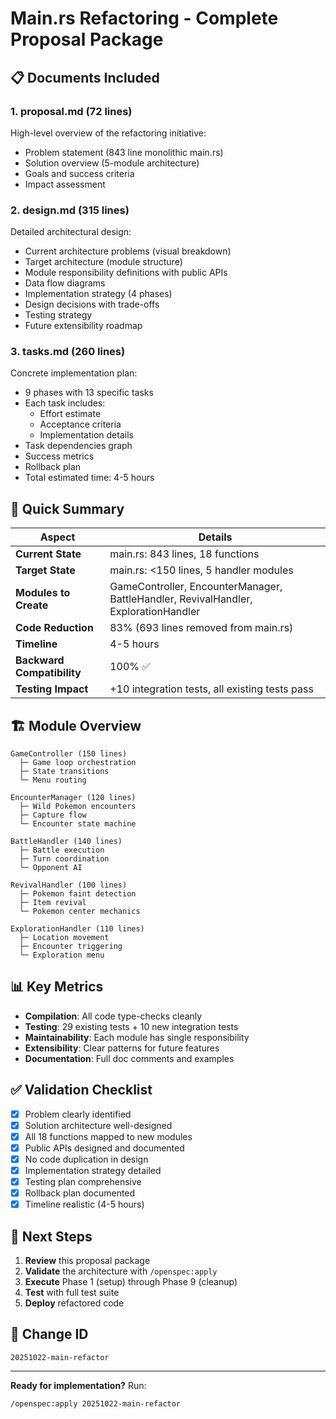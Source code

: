 # Main.rs Refactoring - Complete Proposal Package

## 📋 Documents Included

### 1. **proposal.md** (72 lines)
High-level overview of the refactoring initiative:
- Problem statement (843 line monolithic main.rs)
- Solution overview (5-module architecture)
- Goals and success criteria
- Impact assessment

### 2. **design.md** (315 lines)
Detailed architectural design:
- Current architecture problems (visual breakdown)
- Target architecture (module structure)
- Module responsibility definitions with public APIs
- Data flow diagrams
- Implementation strategy (4 phases)
- Design decisions with trade-offs
- Testing strategy
- Future extensibility roadmap

### 3. **tasks.md** (260 lines)
Concrete implementation plan:
- 9 phases with 13 specific tasks
- Each task includes:
  - Effort estimate
  - Acceptance criteria
  - Implementation details
- Task dependencies graph
- Success metrics
- Rollback plan
- Total estimated time: 4-5 hours

## 🎯 Quick Summary

| Aspect | Details |
|--------|---------|
| **Current State** | main.rs: 843 lines, 18 functions |
| **Target State** | main.rs: <150 lines, 5 handler modules |
| **Modules to Create** | GameController, EncounterManager, BattleHandler, RevivalHandler, ExplorationHandler |
| **Code Reduction** | 83% (693 lines removed from main.rs) |
| **Timeline** | 4-5 hours |
| **Backward Compatibility** | 100% ✅ |
| **Testing Impact** | +10 integration tests, all existing tests pass |

## 🏗️ Module Overview

```
GameController (150 lines)
  ├─ Game loop orchestration
  ├─ State transitions
  └─ Menu routing

EncounterManager (120 lines)
  ├─ Wild Pokemon encounters
  ├─ Capture flow
  └─ Encounter state machine

BattleHandler (140 lines)
  ├─ Battle execution
  ├─ Turn coordination
  └─ Opponent AI

RevivalHandler (100 lines)
  ├─ Pokemon faint detection
  ├─ Item revival
  └─ Pokemon center mechanics

ExplorationHandler (110 lines)
  ├─ Location movement
  ├─ Encounter triggering
  └─ Exploration menu
```

## 📊 Key Metrics

- **Compilation**: All code type-checks cleanly
- **Testing**: 29 existing tests + 10 new integration tests
- **Maintainability**: Each module has single responsibility
- **Extensibility**: Clear patterns for future features
- **Documentation**: Full doc comments and examples

## ✅ Validation Checklist

- [x] Problem clearly identified
- [x] Solution architecture well-designed
- [x] All 18 functions mapped to new modules
- [x] Public APIs designed and documented
- [x] No code duplication in design
- [x] Implementation strategy detailed
- [x] Testing plan comprehensive
- [x] Rollback plan documented
- [x] Timeline realistic (4-5 hours)

## 🚀 Next Steps

1. **Review** this proposal package
2. **Validate** the architecture with `/openspec:apply`
3. **Execute** Phase 1 (setup) through Phase 9 (cleanup)
4. **Test** with full test suite
5. **Deploy** refactored code

## 📝 Change ID

`20251022-main-refactor`

---

**Ready for implementation?** Run:
```
/openspec:apply 20251022-main-refactor
```
